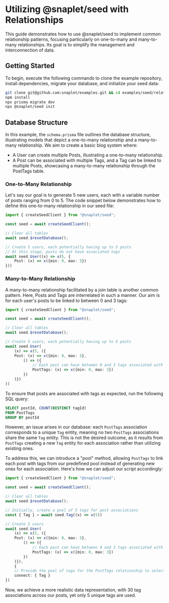 # Utilizing @snaplet/seed with Relationships

This guide demonstrates how to use @snaplet/seed to implement common relationship patterns, focusing particularly on one-to-many and many-to-many relationships. Its goal is to simplify the management and interconnection of data.

## Getting Started

To begin, execute the following commands to clone the example repository, install dependencies, migrate your database, and initialize your seed data:

```bash
git clone git@github.com:snaplet/examples.git && cd examples/seed/relationships-examples
npm install
npx prisma migrate dev
npx @snaplet/seed init
```

## Database Structure

In this example, the `schema.prisma` file outlines the database structure, illustrating models that depict a one-to-many relationship and a many-to-many relationship. We aim to create a basic blog system where:

- A User can create multiple Posts, illustrating a one-to-many relationship.
- A Post can be associated with multiple Tags, and a Tag can be linked to multiple Posts, showcasing a many-to-many relationship through the PostTags table.

### One-to-Many Relationship

Let's say our goal is to generate 5 new users, each with a variable number of posts ranging from 0 to 5. The code snippet below demonstrates how to define this one-to-many relationship in our seed file:

```one-to-many.ts
import { createSeedClient } from "@snaplet/seed";

const seed = await createSeedClient();

// Clear all tables
await seed.$resetDatabase();

// Create 5 users, each potentially having up to 5 posts
// At this stage, posts do not have associated tags
await seed.User((x) => x(5, {
    Post: (x) => x({min: 0, max: 5})
}))
```

### Many-to-Many Relationship

A many-to-many relationship facilitated by a join table is another common pattern. Here, Posts and Tags are interrelated in such a manner. Our aim is for each user's posts to be linked to between 0 and 3 tags:

```many-to-many.ts
import { createSeedClient } from "@snaplet/seed";

const seed = await createSeedClient();

// Clear all tables
await seed.$resetDatabase();

// Create 5 users, each potentially having up to 5 posts
await seed.User(
    (x) => x(5, ({
    Post: (x) => x({min: 0, max: 5},
        () => ({
            // Each post can have between 0 and 3 tags associated with it
            PostTags: (x) => x({min: 0, max: 3})
        })
    )})
))
```

To ensure that posts are associated with tags as expected, run the following SQL query:

```sql
SELECT postId, COUNT(DISTINCT tagId)
FROM PostTags
GROUP BY postId
```

However, an issue arises in our database: each `PostTags` association corresponds to a unique `Tag` entity, meaning no two `PostTags` associations share the same `Tag` entity. This is not the desired outcome, as it results from `PostTags` creating a new `Tag` entity for each association rather than utilizing existing ones.

To address this, we can introduce a "pool" method, allowing `PostTags` to link each post with tags from our predefined pool instead of generating new ones for each association. Here's how we can adjust our script accordingly:

```many-to-many-pool.ts
import { createSeedClient } from "@snaplet/seed";

const seed = await createSeedClient();

// Clear all tables
await seed.$resetDatabase();

// Initially, create a pool of 5 tags for post associations
const { Tag } = await seed.Tag((x) => x(5))

// Create 5 users
await seed.User(
    (x) => x(5, ({
    Post: (x) => x({min: 0, max: 5},
        () => ({
            // Each post can have between 0 and 3 tags associated with it
            PostTags: (x) => x({min: 0, max: 3})
        })
    )}),
    {
    // Provide the pool of tags for the PostTags relationship to select from
    connect: { Tag }
})
```

Now, we achieve a more realistic data representation, with 30 tag associations across our posts, yet only 5 unique tags are used.